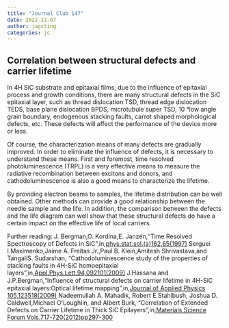 ```yaml
---
title: "Journal Club 147"
date: 2022-11-07
author: jagsting
categories: jc
---
```


## Correlation between structural defects and carrier lifetime ##

In 4H SiC substrate and epitaxial films, due to the influence of epitaxial process and growth conditions, there are many structural defects in the SiC epitaxial layer, such as thread dislocation TSD, thread edge dislocation TEDS, base plane dislocation BPDS, microtubule super TSD, 10 °low angle grain boundary, endogenous stacking faults, carrot shaped morphological defects, etc. These defects will affect the performance of the device more or less. 

Of course, the characterization means of many defects are gradually improved. In order to eliminate the influence of defects, it is necessary to understand these means. First and foremost, time resolved photoluminescence (TRPL) is a very effective means to measure the radiative recombination between excitons and donors, and cathodoluminescence is also a good means to characterize the lifetime. 

By providing electron beams to samples, the lifetime distribution can be well obtained. Other methods can provide a good relationship between the needle sample and the life. In addition, the comparison between the defects and the life diagram can well show that these structural defects do have a certain impact on the effective life of local carriers.

Further reading:
J. Bergman,O. Kordina,E. Janzén,“Time Resolved Spectroscopy of Defects in SiC”,in,[phys.stat.sol.(a)162,65(1997)](https://onlinelibrary.wiley.com/doi/10.1002/1521-396X(199707)162:1%3C65::AID-PSSA65%3E3.0.CO;2-2)
Serguei I.Maximenko,Jaime A. Freitas Jr.,Paul B. Klein,Amitesh Shrivastava,and TangaliS. Sudarshan, “Cathodoluminescence study of the properties of stacking faults in 4H-SiC homoepitaxial layers”,in,[Appl.Phys.Lett.94,092101(2009)](https://doi.org/10.1063/1.3089231)
J.Hassana and J.P.Bergman,“Inﬂuence of structural defects on carrier lifetime in 4H-SiC epitaxial layers:Optical lifetime mapping”,in,[Journal of Applied Physics 105,123518(2009)](http://dx.doi.org/10.1063/1.3147903)
Nadeemullah A. Mahadik, Robert E.Stahlbush, Joshua D. Caldwell,Michael O'Loughlin, and Albert Burk, “Correlation of Extended Defects on Carrier Lifetime in Thick SiC
Epilayers”,in,[Materials Science Forum Vols.717-720(2012)pp297-300](https://www.scientific.net/MSF.717-720.297)

